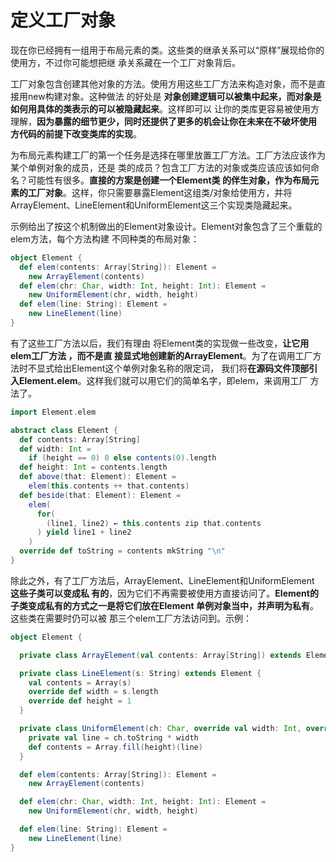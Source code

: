 定义工厂对象
================================================================================
现在你已经拥有一组用于布局元素的类。这些类的继承关系可以“原样”展现给你的使用方，不过你可能想把继
承关系藏在一个工厂对象背后。

工厂对象包含创建其他对象的方法。使用方用这些工厂方法来构造对象，而不是直接用new构建对象。这种做法
的好处是 **对象创建逻辑可以被集中起来，而对象是如何用具体的类表示的可以被隐藏起来**。这样即可以
让你的类库更容易被使用方理解，**因为暴露的细节更少，同时还提供了更多的机会让你在未来在不破坏使用
方代码的前提下改变类库的实现**。

为布局元素构建工厂的第一个任务是选择在哪里放置工厂方法。工厂方法应该作为某个单例对象的成员，还是
类的成员？包含工厂方法的对象或类应该应该如何命名？可能性有很多。**直接的方案是创建一个Element类
的伴生对象，作为布局元素的工厂对象**。这样，你只需要暴露Element这组类/对象给使用方，并将
ArrayElement、LineElement和UniformElement这三个实现类隐藏起来。

示例给出了按这个机制做出的Element对象设计。Element对象包含了三个重载的elem方法，每个方法构建
不同种类的布局对象：
```scala
object Element {
  def elem(contents: Array[String]): Element =
    new ArrayElement(contents)
  def elem(chr: Char, width: Int, height: Int): Element =
    new UniformElement(chr, width, height)
  def elem(line: String): Element =
    new LineElement(line)
}
```
有了这些工厂方法以后，我们有理由 将Element类的实现做一些改变，**让它用elem工厂方法 ，而不是直
接显式地创建新的ArrayElement**。为了在调用工厂方法时不显式给出Element这个单例对象名称的限定词，
我们将**在源码文件顶部引入Element.elem**。这样我们就可以用它们的简单名字，即elem，来调用工厂
方法了。
```scala
import Element.elem

abstract class Element {
  def contents: Array[String]
  def width: Int =
    if (height == 0) 0 else contents(0).length
  def height: Int = contents.length
  def above(that: Element): Element =
    elem(this.contents ++ that.contents)
  def beside(that: Element): Element =
    elem(
      for(
        (line1, line2) ← this.contents zip that.contents
      ) yield line1 + line2
    )
  override def toString = contents mkString "\n"
}
```
除此之外，有了工厂方法后，ArrayElement、LineElement和UniformElement **这些子类可以变成私
有的**，因为它们不再需要被使用方直接访问了。**Element的子类变成私有的方式之一是将它们放在Element
单例对象当中，并声明为私有**。这些类在需要时仍可以被 那三个elem工厂方法访问到。示例：
```scala
object Element {

  private class ArrayElement(val contents: Array[String]) extends Element

  private class LineElement(s: String) extends Element {
    val contents = Array(s)
    override def width = s.length
    override def height = 1
  }

  private class UniformElement(ch: Char, override val width: Int, override val height: Int) extends Element {
    private val line = ch.toString * width
    def contents = Array.fill(height)(line)
  }

  def elem(contents: Array[String]): Element =
    new ArrayElement(contents)

  def elem(chr: Char, width: Int, height: Int): Element =
    new UniformElement(chr, width, height)

  def elem(line: String): Element =
    new LineElement(line)
}
```





